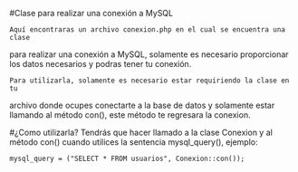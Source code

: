 #Clase para realizar una conexión a MySQL

    Aquí encontraras un archivo conexion.php en el cual se encuentra una clase
para realizar una conexión a MySQL, solamente es necesario proporcionar los
datos necesarios y podras tener tu conexión.

    Para utilizarla, solamente es necesario estar requiriendo la clase en tu
archivo donde ocupes conectarte a la base de datos y solamente estar llamando
al método con(), este método te regresara la conexion.

#¿Como utilizarla?
    Tendrás que hacer llamado a la clase Conexion y al método con() cuando
utilices la sentencia mysql_query(), ejemplo:
    
    mysql_query = ("SELECT * FROM usuarios", Conexion::con());
